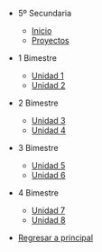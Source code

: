 - 5º Secundaria

  - [<i class="bi bi-house"></i> Inicio](5-secundaria/inicio)
  - [<i class="bi bi-clipboard-check"></i> Proyectos](5-secundaria/proyectos.md)

- 1 Bimestre

  - [Unidad 1](5-secundaria/unidad-1.md)
  - [<i class="bi bi-arrow-right-square"></i> Unidad 2](5-secundaria/unidad-2.md)

- 2 Bimestre 

  - [Unidad 3](5-secundaria/unidad-3.md)
  - [Unidad 4](5-secundaria/unidad-4.md)

- 3 Bimestre

  - [Unidad 5](5-secundaria/unidad-5.md)
  - [Unidad 6](5-secundaria/unidad-6.md)

- 4 Bimestre

  - [Unidad 7](5-secundaria/unidad-7.md)
  - [Unidad 8](5-secundaria/unidad-8.md)

- [<i class="bi bi-caret-left-square"></i> Regresar a principal](/)


